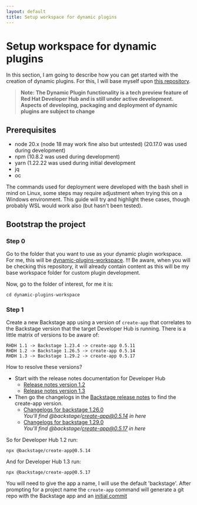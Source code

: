 ```yaml
---
layout: default
title: Setup workspace for dynamic plugins
---
```


# Setup workspace for dynamic plugins
In this section, I am going to describe how you can get started with the creation of dynamic plugins.
For this, I will base myself upon [this repository](https://github.com/gashcrumb/dynamic-plugins-getting-started).

> **Note: The Dynamic Plugin functionality is a tech preview feature of Red Hat Developer Hub and is still under active development. 
> Aspects of developing, packaging and deployment of dynamic plugins are subject to change**
> 

## Prerequisites
* node 20.x (node 18 may work fine also but untested) (20.17.0 was used during development)
* npm (10.8.2 was used during development)
* yarn (1.22.22 was used during initial development
* jq 
* oc

The commands used for deployment were developed with the bash shell in mind on Linux, 
some steps may require adjustment when trying this on a Windows environment. 
This guide will try and highlight these cases, though probably WSL would work also (but hasn't been tested).

## Bootstrap the project

### Step 0
Go to the folder that you want to use as your dynamic plugin workspace. For me, this will be 
[dynamic-plugins-workspace](https://github.com/maarten-vandeperre/developer-hub-documentation/tree/ansible/dynamic-plugins-workspace). 
!!! Be aware, when you will be checking this repository, it will already contain content as this will be my base workspace folder for custom
plugin development.

Now, go to the folder of interest, for me it is:
```shell
cd dynamic-plugins-workspace
```

### Step 1
Create a new Backstage app using a version of `create-app` that correlates to the Backstage version that the target Developer Hub is running.  There is a little matrix of versions to be aware of:

```text
RHDH 1.1 -> Backstage 1.23.4 -> create-app 0.5.11
RHDH 1.2 -> Backstage 1.26.5 -> create-app 0.5.14 
RHDH 1.3 -> Backstage 1.29.2 -> create-app 0.5.17 
```

How to resolve these versions?
* Start with the release notes documentation for Developer Hub
  * [Release notes version 1.2](https://docs.redhat.com/en/documentation/red_hat_developer_hub/1.2/html/release_notes_for_red_hat_developer_hub_1.2/pr01)
  * [Release notes version 1.3](https://docs.redhat.com/en/documentation/red_hat_developer_hub/1.3/html/release_notes/pr01)
* Then go the changelogs in the [Backstage release notes](https://github.com/backstage/backstage/tree/master/docs/releases) to find the create-app version.
  * [Changelogs for backstage 1.26.0](https://github.com/backstage/backstage/blob/master/docs/releases/v1.26.0-changelog.md)  
  _You'll find @backstage/create-app@0.5.14 in here_
  * [Changelogs for backstage 1.29.0](https://github.com/backstage/backstage/blob/master/docs/releases/v1.29.0-changelog.md)  
    _You'll find @backstage/create-app@0.5.17 in here_

So for Developer Hub 1.2 run:
```cli
npx @backstage/create-app@0.5.14
```
And for Developer Hub 1.3 run:
```cli
npx @backstage/create-app@0.5.17
```

You will need to give the app a name, I will use the default 'backstage'.
After prompting for a project name the `create-app` command will generate a git repo with the Backstage app and 
an [initial commit](https://github.com/gashcrumb/dynamic-plugins-getting-started/commit/6409e6e9a411387fc219dde00184e5cfe1dcb994)